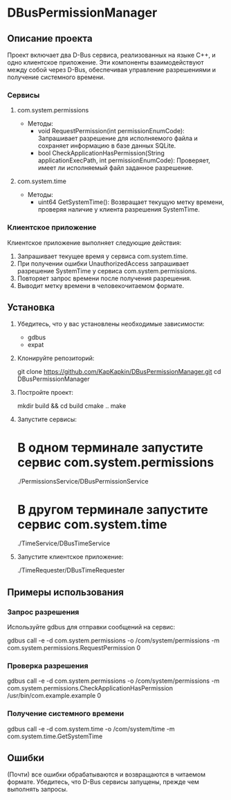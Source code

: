 # DBusPermissionManager

## Описание проекта

Проект включает два D-Bus сервиса, реализованных на языке C++, и одно клиентское приложение. Эти компоненты взаимодействуют между собой через D-Bus, обеспечивая управление разрешениями и получение системного времени.

### Сервисы

1. com.system.permissions
   - Методы:
     - void RequestPermission(int permissionEnumCode): Запрашивает разрешение для исполняемого файла и сохраняет информацию в базе данных SQLite.
     - bool CheckApplicationHasPermission(String applicationExecPath, int permissionEnumCode): Проверяет, имеет ли исполняемый файл заданное разрешение.

2. com.system.time
   - Методы:
     - uint64 GetSystemTime(): Возвращает текущую метку времени, проверяя наличие у клиента разрешения SystemTime.

### Клиентское приложение

Клиентское приложение выполняет следующие действия:
1. Запрашивает текущее время у сервиса com.system.time.
2. При получении ошибки UnauthorizedAccess запрашивает разрешение SystemTime у сервиса com.system.permissions.
3. Повторяет запрос времени после получения разрешения.
4. Выводит метку времени в человекочитаемом формате.

## Установка

1. Убедитесь, что у вас установлены необходимые зависимости:
   - gdbus
   - expat

2. Клонируйте репозиторий:
   
   git clone https://github.com/KapKapkin/DBusPermissionManager.git
   cd DBusPermissionManager
   

3. Постройте проект:
   
   mkdir build && cd build
   cmake ..
   make
   

4. Запустите сервисы:
   
   # В одном терминале запустите сервис com.system.permissions
   ./PermissionsService/DBusPermissionService 

   # В другом терминале запустите сервис com.system.time
   ./TimeService/DBusTimeService 
   

5. Запустите клиентское приложение:
   
   ./TimeRequester/DBusTimeRequester
   

## Примеры использования

### Запрос разрешения

Используйте gdbus для отправки сообщений на сервис:

gdbus call -e -d com.system.permissions -o /com/system/permissions -m com.system.permissions.RequestPermission 0


### Проверка разрешения

gdbus call -e -d com.system.permissions -o /com/system/permissions -m com.system.permissions.CheckApplicationHasPermission /usr/bin/com.example.example 0


### Получение системного времени

gdbus call -e -d com.system.time -o /com/system/time -m com.system.time.GetSystemTime


## Ошибки

(Почти) все  ошибки обрабатываются и возвращаются в читаемом формате. Убедитесь, что D-Bus сервисы запущены, прежде чем выполнять запросы.